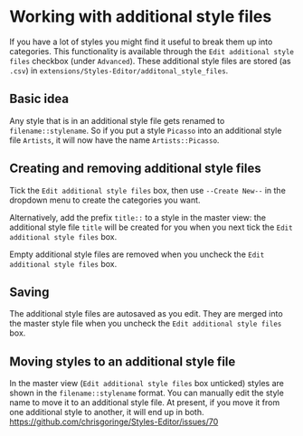 # Working with additional style files
If you have a lot of styles you might find it useful to break them up into categories. This functionality is available through the `Edit additional style files` checkbox (under `Advanced`). These additional style files are stored (as `.csv`) in `extensions/Styles-Editor/additonal_style_files`.

## Basic idea
Any style that is in an additional style file gets renamed to `filename::stylename`. So if you put a style `Picasso` into an additional style file `Artists`, it will now have the name `Artists::Picasso`. 

## Creating and removing additional style files
Tick the `Edit additional style files` box, then use `--Create New--` in the dropdown menu to create the categories you want. 

Alternatively, add the prefix `title::` to a style in the master view: the additional style file `title` will be created for you when you next tick the `Edit additional style files` box.

Empty additional style files are removed when you uncheck the `Edit additional style files` box.

## Saving
The additional style files are autosaved as you edit. They are merged into the master style file when you uncheck the `Edit additional style files` box.

## Moving styles to an additional style file
In the master view (`Edit additional style files` box unticked) styles are shown in the `filename::stylename` format. You can manually edit the style name to move it to an additional style file. At present, if you move it from one additional style to another, it will end up in both. https://github.com/chrisgoringe/Styles-Editor/issues/70

